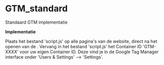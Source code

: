 GTM_standard
============

Standaard GTM implementatie

<strong>Implementatie</strong>

Plaats het bestand 'script.js' op alle pagina's van de website, direct na het openen van de <body>. Vervang in het bestand 'script.js' het Container ID 'GTM-XXXX' voor uw eigen Container ID. Deze vind je in de Google Tag Manager interface onder 'Users & Settings' --> 'Settings'.
